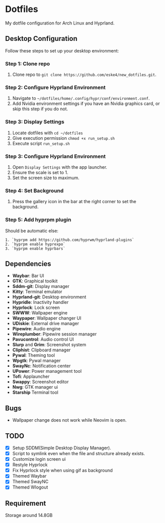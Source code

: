 # Dotfiles

My dotfile configuration for Arch Linux and Hyprland.

## Desktop Configuration

Follow these steps to set up your desktop environment:

### Step 1: Clone repo
1. Clone repo to `git clone https://github.com/eske4/new_dotfiles.git`.


### Step 2: Configure Hyprland Environment

1. Navigate to `~/dotfiles/home/.config/hypr/conf/environment.conf`.
2. Add Nvidia environment settings if you have an Nvidia graphics card, or skip this step if you do not.




### Step 3: Display Settings
1. Locate dotfiles with `cd ~/dotfiles`
2. Give execution permission `chmod +x run_setup.sh` 
3. Execute script `run_setup.sh`
### Step 3: Configure Hyprland Environment


1. Open `Display Settings` with the app launcher. 
2. Ensure the scale is set to 1.
3. Set the screen size to maximum.

### Step 4: Set Background

1. Press the gallery icon in the bar at the right corner to set the background.

### Step 5: Add hyprpm plugin

Should be automatic else:

    1. `hyprpm add https://github.com/hyprwm/hyprland-plugins`
    2. `hyprpm enable hyprexpo`
    3. `hyprpm enable hyprbars`
## Dependencies

- **Waybar**: Bar UI
- **GTK**: Graphical toolkit
- **Sddm-git**: Display manager
- **Kitty**: Terminal emulator
- **Hyprland-git**: Desktop environment
- **Hypridle**: Inactivity handler
- **Hyprlock**: Lock screen
- **SWWW**: Wallpaper engine
- **Waypaper**: Wallpaper changer UI
- **UDiskie**: External drive manager
- **Pipewire**: Audio engine
- **Wireplumber**: Pipewire session manager
- **Pavucontrol**: Audio control UI
- **Slurp** and **Grim**: Screenshot system
- **Cliphist**: Clipboard manager
- **Pywal**: Theming tool
- **Wpgtk**: Pywal manager
- **SwayNc**: Notification center
- **UPower**: Power management tool
- **Tofi**: Applauncher
- **Swappy**: Screenshot editor
- **Nwg**: GTK manager ui
- **Starship** Terminal tool

## Bugs

- Wallpaper change does not work while Neovim is open.

## TODO

- [x] Setup SDDM(Simple Desktop Display Manager).
- [x] Script to symlink even when the file and structure already exists.
- [x] Customize login screen ui
- [x] Restyle Hyprlock
- [x] Fix Hyprlock style when using gif as background
- [x] Themed Waybar
- [x] Themed SwayNC
- [x] Themed Wlogout

## Requirement

Storage around 14.8GB

